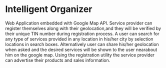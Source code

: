 # Intelligent Organizer
Web Application embedded with Google Map API.
Service provider can register themselves along with their geolocation,and they will be verified by their unique TIN number during registration process.
A user can search for any type of services provided in any location in his/her city by selection locations in search boxes.
Alternatively user can share his/her geolocation when asked and the desired services will be shown to the user nearabout him on the google map.
Using the registration utility the service provider can advertise their products and sales information.
